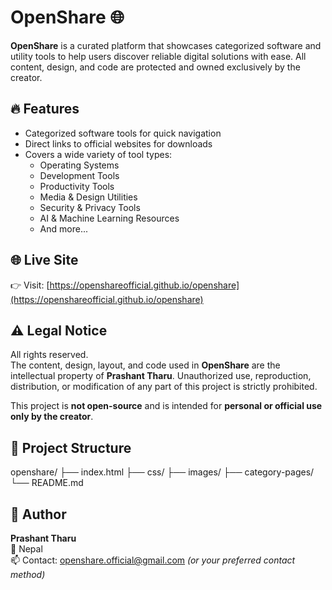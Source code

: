 # OpenShare 🌐

**OpenShare** is a curated platform that showcases categorized software and utility tools to help users discover reliable digital solutions with ease. All content, design, and code are protected and owned exclusively by the creator.

## 🔥 Features

- Categorized software tools for quick navigation
- Direct links to official websites for downloads
- Covers a wide variety of tool types:
  - Operating Systems
  - Development Tools
  - Productivity Tools
  - Media & Design Utilities
  - Security & Privacy Tools
  - AI & Machine Learning Resources
  - And more...

## 🌐 Live Site

👉 Visit: [https://openshareofficial.github.io/openshare](https://openshareofficial.github.io/openshare)

## ⚠️ Legal Notice

All rights reserved.  
The content, design, layout, and code used in **OpenShare** are the intellectual property of **Prashant Tharu**. Unauthorized use, reproduction, distribution, or modification of any part of this project is strictly prohibited.

This project is **not open-source** and is intended for **personal or official use only by the creator**.

## 📁 Project Structure

openshare/
├── index.html
├── css/
├── images/
├── category-pages/
└── README.md


## 👤 Author

**Prashant Tharu**  
📍 Nepal  
📫 Contact: openshare.official@gmail.com _(or your preferred contact method)_

